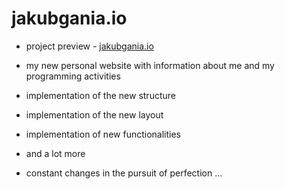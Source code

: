 # jakubgania.io

- project preview - [jakubgania.io](https://jakubgania.io)

- my new personal website with information about me and my programming activities

- implementation of the new structure

- implementation of the new layout 

- implementation of new functionalities

- and a lot more

- constant changes in the pursuit of perfection ...
